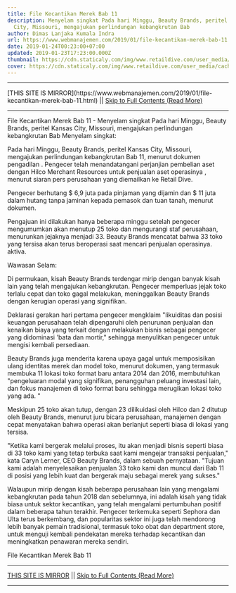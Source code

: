 ```yaml
---
title: File Kecantikan Merek Bab 11
description: Menyelam singkat Pada hari Minggu, Beauty Brands, peritel Kansas
  City, Missouri, mengajukan perlindungan kebangkrutan Bab
author: Dimas Lanjaka Kumala Indra
url: https://www.webmanajemen.com/2019/01/file-kecantikan-merek-bab-11.html
date: 2019-01-24T00:23:00+07:00
updated: 2019-01-23T17:23:00.000Z
thumbnail: https://cdn.staticaly.com/img/www.retaildive.com/user_media/cache/02/f5/02f54d770dbf6913804ebf03a2a537c4.jpg
cover: https://cdn.staticaly.com/img/www.retaildive.com/user_media/cache/02/f5/02f54d770dbf6913804ebf03a2a537c4.jpg
---
```


<hr/> [THIS SITE IS MIRROR](https://www.webmanajemen.com/2019/01/file-kecantikan-merek-bab-11.html) || <a href="https://www.webmanajemen.com/2019/01/file-kecantikan-merek-bab-11.html" rel="follow" class="button" id="read-more">Skip to Full Contents (Read More)</a> <hr/> File Kecantikan Merek Bab 11 - Menyelam singkat Pada hari Minggu, Beauty Brands, peritel Kansas City, Missouri, mengajukan perlindungan kebangkrutan Bab Menyelam singkat: 
  
  
  Pada hari Minggu, Beauty Brands, peritel Kansas City, Missouri, mengajukan perlindungan kebangkrutan Bab 11, menurut dokumen pengadilan .  Pengecer telah menandatangani perjanjian pembelian aset dengan Hilco Merchant Resources untuk penjualan aset operasinya , menurut siaran pers perusahaan yang diemailkan ke Retail Dive. 
  
  Pengecer berhutang $ 6,9 juta pada pinjaman yang dijamin dan $ 11 juta dalam hutang tanpa jaminan kepada pemasok dan tuan tanah, menurut dokumen. 
  
  Pengajuan ini dilakukan hanya beberapa minggu setelah pengecer mengumumkan akan menutup 25 toko dan mengurangi staf perusahaan, menurunkan jejaknya menjadi 33. Beauty Brands mencatat bahwa 33 toko yang tersisa akan terus beroperasi saat mencari penjualan operasinya. aktiva. 
  
  



  



  
  Wawasan Selam: 
  
  Di permukaan, kisah Beauty Brands terdengar mirip dengan banyak kisah lain yang telah mengajukan kebangkrutan.  Pengecer memperluas jejak toko terlalu cepat dan toko gagal melakukan, meninggalkan Beauty Brands dengan kerugian operasi yang signifikan. 
  
  Deklarasi gerakan hari pertama pengecer mengklaim "likuiditas dan posisi keuangan perusahaan telah dipengaruhi oleh penurunan penjualan dan kenaikan biaya yang terkait dengan melakukan bisnis sebagai pengecer yang didominasi 'bata dan mortir," sehingga menyulitkan pengecer untuk mengisi kembali persediaan. 
  
  Beauty Brands juga menderita karena upaya gagal untuk memposisikan ulang identitas merek dan model toko, menurut dokumen, yang termasuk membuka 11 lokasi toko format baru antara 2014 dan 2016, membutuhkan "pengeluaran modal yang signifikan, penangguhan peluang investasi lain, dan fokus manajemen di toko format baru sehingga merugikan lokasi toko yang ada. " 
  
  Meskipun 25 toko akan tutup, dengan 23 dilikuidasi oleh Hilco dan 2 ditutup oleh Beauty Brands, menurut juru bicara perusahaan, manajemen dengan cepat menyatakan bahwa operasi akan berlanjut seperti biasa di lokasi yang tersisa. 
  
  "Ketika kami bergerak melalui proses, itu akan menjadi bisnis seperti biasa di 33 toko kami yang tetap terbuka saat kami mengejar transaksi penjualan," kata Caryn Lerner, CEO Beauty Brands, dalam sebuah pernyataan.  "Tujuan kami adalah menyelesaikan penjualan 33 toko kami dan muncul dari Bab 11 di posisi yang lebih kuat dan bergerak maju sebagai merek yang sukses." 
  
  Walaupun mirip dengan kisah beberapa perusahaan lain yang mengalami kebangkrutan pada tahun 2018 dan sebelumnya, ini adalah kisah yang tidak biasa untuk sektor kecantikan, yang telah mengalami pertumbuhan positif dalam beberapa tahun terakhir.  Pengecer terkemuka seperti Sephora dan Ulta terus berkembang, dan popularitas sektor ini juga telah mendorong lebih banyak pemain tradisional, termasuk toko obat dan department store, untuk menguji kembali pendekatan mereka terhadap kecantikan dan meningkatkan penawaran mereka sendiri. 
  
  
  
  
  File Kecantikan Merek Bab 11 <hr/> [THIS SITE IS MIRROR](https://www.webmanajemen.com/2019/01/file-kecantikan-merek-bab-11.html) || <a href="https://www.webmanajemen.com/2019/01/file-kecantikan-merek-bab-11.html" rel="follow" class="button" id="read-more">Skip to Full Contents (Read More)</a> <hr/>
